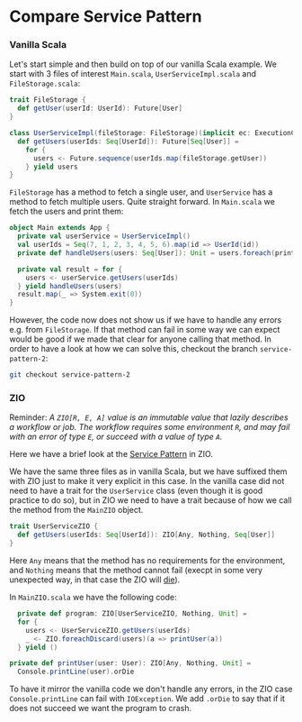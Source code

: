 # Compare Service Pattern
### Vanilla Scala
Let's start simple and then build on top of our vanilla Scala example. We
start with 3 files of interest `Main.scala`, `UserServiceImpl.scala` and `FileStorage.scala`:
```scala
trait FileStorage {
  def getUser(userId: UserId): Future[User]
}

class UserServiceImpl(fileStorage: FileStorage)(implicit ec: ExecutionContext) {
  def getUsers(userIds: Seq[UserId]): Future[Seq[User]] =
    for {
      users <- Future.sequence(userIds.map(fileStorage.getUser))
    } yield users
}
```
`FileStorage` has a method to fetch a single user, and `UserService` has a method to
fetch multiple users. Quite straight forward. In `Main.scala` we fetch the users and print them:
```scala
object Main extends App {
  private val userService = UserServiceImpl()
  val userIds = Seq(7, 1, 2, 3, 4, 5, 6).map(id => UserId(id))
  private def handleUsers(users: Seq[User]): Unit = users.foreach(println)

  private val result = for {
    users <- userService.getUsers(userIds)
  } yield handleUsers(users)
  result.map(_ => System.exit(0))
}
```
However, the code now does not show us if we have to handle any errors e.g. from `FileStorage`. If
that method can fail in some way we can expect would be good if we made that clear for anyone calling
that method. In order to have a look at how we can solve this, checkout the branch `service-pattern-2`:
```bash
git checkout service-pattern-2
```

### ZIO
Reminder:
*A `ZIO[R, E, A]` value is an immutable value that lazily describes a workflow or job. The
workflow requires some environment `R`, and may fail with an error of type `E`, or succeed
with a value of type `A`.*

Here we have a brief look at the [Service Pattern](https://zio.dev/reference/service-pattern/)
in ZIO.

We have the same three files as in vanilla Scala, but we have suffixed them with ZIO just to make it
very explicit in this case. In the vanilla case did not need to have a trait for the `UserService`
class (even though it is good practice to do so), but in ZIO we need to have a trait because of
how we call the method from the `MainZIO` object.
```scala
trait UserServiceZIO {
  def getUsers(userIds: Seq[UserId]): ZIO[Any, Nothing, Seq[User]]
}
```

Here `Any` means that the method has no requirements for the environment, and `Nothing` means that
the method cannot fail (execpt in some very unexpected way, in that case the ZIO will 
[die](https://zio.dev/reference/core/cause/#die)). 

In `MainZIO.scala` we have the following code:
```scala
  private def program: ZIO[UserServiceZIO, Nothing, Unit] =
  for {
    users <- UserServiceZIO.getUsers(userIds)
    _ <- ZIO.foreachDiscard(users)(a => printUser(a))
  } yield ()

private def printUser(user: User): ZIO[Any, Nothing, Unit] =
  Console.printLine(user).orDie
```

To have it mirror the vanilla code we don't handle any errors, in the ZIO case `Console.printLine`
can fail with `IOException`. We add `.orDie` to say that if it does not succeed we want the program 
to crash. 
